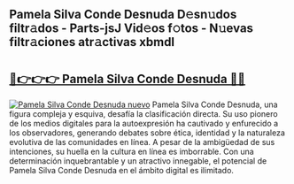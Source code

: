 ## Pamela Silva Conde Desnuda D𝚎sn𝚞dos filtr𝚊dos - Parts-jsJ Vid𝚎os f𝚘tos - N𝚞evas filtr𝚊ciones atr𝚊ctivas xbmdI

# <h2><a href="http://mbb3iy.tromn.icu/?c=Pamela+Silva+Conde+Desnuda">🔗👉👉👉 Pamela Silva Conde Desnuda 🔗🔗</a></h2>

[![Pamela Silva Conde Desnuda nuevo](https://i.imgur.com/pEAQMta.gif)](http://mbb3iy.tromn.icu/?c=Pamela+Silva+Conde+Desnuda)
Pamela Silva Conde Desnuda, una figura compleja y esquiva, desafía la clasificación directa. Su uso pionero de los medios digitales para la autoexpresión ha cautivado y enfurecido a los observadores, generando debates sobre ética, identidad y la naturaleza evolutiva de las comunidades en línea. A pesar de la ambigüedad de sus intenciones, su huella en la cultura en línea es imborrable. Con una determinación inquebrantable y un atractivo innegable, el potencial de Pamela Silva Conde Desnuda en el ámbito digital es ilimitado.
